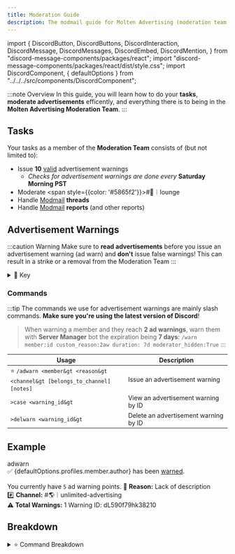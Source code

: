 ```yaml
---
title: Moderation Guide
description: The modmail guide for Molten Advertising (moderation team only)
---
```


import {
  DiscordButton,
  DiscordButtons,
  DiscordInteraction,
  DiscordMessage,
  DiscordMessages,
  DiscordEmbed,
  DiscordMention,
} from "discord-message-components/packages/react";
import "discord-message-components/packages/react/dist/style.css";
import DiscordComponent, { defaultOptions } from "../../../src/components/DiscordComponent";

:::note Overview
In this guide, you will learn how to do your **tasks**, **moderate advertisements** efficently, and everything there is to being in the **Molten Advertising Moderation Team**.
:::

## Tasks
Your tasks as a member of the **Moderation Team** consists of (but not limited to):

  - Issue **10** <u>valid</u> advertisement warnings
    - *Checks for advertisement warnings are done every* **Saturday Morning PST**
  - Moderate <span style={{color: '#5865f2'}}>#💬︱lounge</span>
  - Handle [Modmail](./modmail-guide.md) **threads**
  - Handle [Modmail](./modmail-guide.md) **reports** (and other reports)

## Advertisement Warnings

:::caution Warning
Make sure to **read advertisements** before you issue an advertisement warning (ad warn) and **don't** issue false warnings! This can result in a strike or a removal from the Moderation Team
:::
<details className="customdetails">
<summary>🔑 Key</summary>

> `[foo|bar]` - Text separated in brackets means you can use either **foo** or **bar** to get the same command result

> `[arg=value]` - An argument in brackets means this is an **optional argument**, if it's not provided a default value of '**value**' will take it's place

> `<arg>` - An argument in less and greater than signs means that this is a **required argument**, it must be provided or the command will fail

</details>

### Commands

:::tip
The commands we use for advertisement warnings are mainly slash commands. **Make sure you're using the latest version of Discord**!

> When warning a member and they reach **2 ad warnings**, warn them with **Server Manager** bot the expiration being **7 days**:
> `/warn member:id custom_reason:2aw duration: 7d moderator_hidden:True`
:::

| Usage | Description |
| ----------------------- | ----------- |
| ⭐ <code>/adwarn &lt;member&gt &lt;reason&gt &lt;channel&gt [belongs_to_channel] [notes]</code> | Issue an advertisement warning |
| <code>>case &lt;warning_id&gt</code> | View an advertisement warning by ID |
| <code>>delwarn &lt;warning_id&gt</code> | Delete an advertisement warning by ID |

## Example

<DiscordComponent>
  <DiscordMessage profile="moltensutilities">
    <div slot="interactions">
      <DiscordInteraction profile="nziie" command>
        adwarn
      </DiscordInteraction>
    </div>
      ✅ <DiscordMention highlight={false}>{defaultOptions.profiles.member.author}</DiscordMention> has been <a href="#">warned</a>.
      <br/>
      <br/>
      You currently have <code>5</code> ad warning points.
      <DiscordEmbed embedTitle="Advertisement Warning" authorIcon="/img/moltenadvertising.gif" authorName="Molten Advertising - Ad Moderation" borderColor="#e74c3c" timestamp="12/24/2022" footerIcon="/img/moltensutilities.png">
        🚩 <strong>Reason:</strong> Lack of description
        <br/>
        #️⃣ <strong>Channel:</strong> <span className="mention">#🌎︱unlimited-advertising</span>
        <br/>
        ⚠️ <strong>Total Warnings:</strong> 1
        <span slot="footer">Warning ID: dL590f79hk38210</span>
      </DiscordEmbed>
  </DiscordMessage>
</DiscordComponent>

<br/>

## Breakdown

<details className="customdetails">
<summary>⭐ Command Breakdown</summary>

<details className="customdetails">
<summary>Command Explanation</summary>

The `/adwarn` command sends a message in the <span className="mention">#🚨︱open-moderation</span> channel and is stored in the database of **Molten's Utilities**. A **warning ID** is random generated ID which is _12 characters long_. This ID is unique to every advertisement warning, users can find this ID at the embed footer of the ad warning message *and* direct message they get. Users can message the modmail bot <span className="mention">@Molten Support#3319</span> to appeal this warning. These warnings are stored for **7 days** then removed (expired). Users are notified of this expiration.

</details> 

<details className="customdetails">
<summary>Command Arguments</summary>

*These are the arguments that aren't self explanatory*

> `belongs_to_channel` - This argument is only required and used when you use the `Incorrect Channel` preset reason. This is the channel the advertisement would belong to.

> `notes` - This argument is displayed as an embed field on the ad warning embed. This is typically not used unless you need to provide more context. **Example below**.

![Example image](../../assets/adwarningexample.png)

</details> 

</details>

